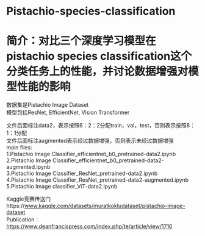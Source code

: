 # Pistachio-species-classification
<h1>简介：对比三个深度学习模型在pistachio species classification这个分类任务上的性能，并讨论数据增强对模型性能的影响</h1>
数据集是Pistachio Image Dataset<br>
模型包括ResNet, EfficientNet, Vision Transformer<br>


文件后面标注data2，表示按照6：2：2分配train，val，test，否则表示按照8：1：1分配<br>
文件后面标注augmented表示经过数据增强，否则表示未经过数据增强<br>
main files:<br>
1.Pistachio Image Classifier_efficientnet_b0_pretrained-data2.ipynb <br>
2.Pistachio Image Classifier_efficientnet_b0_pretrained-data2-augmented.ipynb <br>
3.Pistachio Image Classifier_ResNet_pretrained-data2.ipynb <br>
4.Pistachio Image Classifier_ResNet_pretrained-data2-augmented.ipynb <br>
5.Pistachio Image classifier_ViT-data2.ipynb <br>


Kaggle竞赛传送门https://www.kaggle.com/datasets/muratkokludataset/pistachio-image-dataset<br>
Publication：https://www.deanfrancispress.com/index.php/te/article/view/1716
